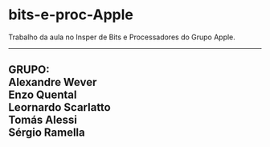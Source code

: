 # bits-e-proc-Apple
Trabalho da aula no Insper de Bits e Processadores do Grupo Apple.

--------------------------------
GRUPO:
<br>
Alexandre Wever
<br>
Enzo Quental
<br>
Leornardo Scarlatto
<br>
Tomás Alessi
<br>
Sérgio Ramella
--------------------------------
